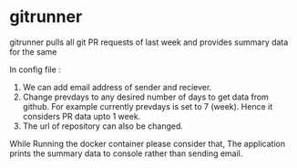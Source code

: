 # gitrunner
gitrunner pulls all git PR requests of last week and provides summary data for the same

In config file :
1. We can add email address of sender and reciever. 
2. Change prevdays to any desired number of days to get data from github. For example currently prevdays is set to 7 (week). Hence it considers PR data upto 1 week.
3. The url of repository can also be changed.

While Running the docker container please consider that,
The application prints the summary data to console rather than sending email.
